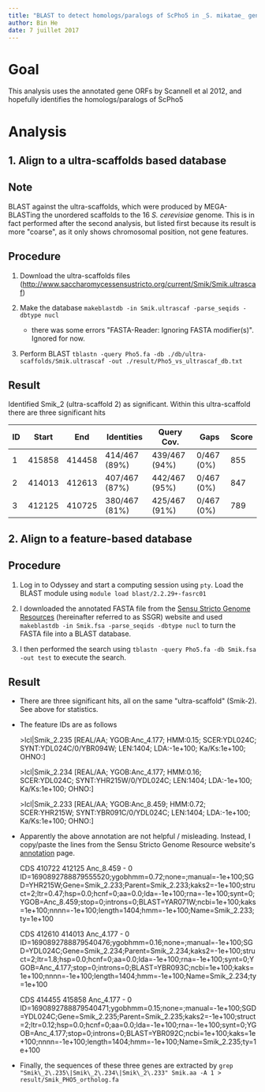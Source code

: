```yaml
---
title: "BLAST to detect homologs/paralogs of ScPho5 in _S. mikatae_ genome"
author: Bin He
date: 7 juillet 2017
---
```


# Goal

This analysis uses the annotated gene ORFs by Scannell et al 2012, and hopefully identifies the homologs/paralogs of ScPho5

# Analysis

## 1. Align to a ultra-scaffolds based database

## Note

BLAST against the ultra-scaffolds, which were produced by MEGA-BLASTing the unordered scaffolds to the 16 _S. cerevisiae_ genome. This is in fact performed after the second analysis, but listed first because its result is more "coarse", as it only shows chromosomal position, not gene features.

## Procedure

1. Download the ultra-scaffolds files (http://www.saccharomycessensustricto.org/current/Smik/Smik.ultrascaf)

1. Make the database `makeblastdb -in Smik.ultrascaf -parse_seqids -dbtype nucl`

    * there was some errors "FASTA-Reader: Ignoring FASTA modifier(s)". Ignored for now.

1. Perform BLAST `tblastn -query Pho5.fa -db ./db/ultra-scaffolds/Smik.ultrascaf -out ./result/Pho5_vs_ultrascaf_db.txt`

## Result

Identified Smik_2 (ultra-scaffold 2) as significant. Within this ultra-scaffold there are three significant hits

|ID | Start  |  End   | Identities    | Query Cov.    | Gaps       | Score |
|---|--------|--------|---------------|---------------|------------|-------| 
| 1 | 415858 | 414458 | 414/467 (89%) | 439/467 (94%) | 0/467 (0%) | 855   |
| 2 | 414013 | 412613 | 407/467 (87%) | 442/467 (95%) | 0/467 (0%) | 847   |
| 3 | 412125 | 410725 | 380/467 (81%) | 425/467 (91%) | 0/467 (0%) | 789   |

## 2. Align to a feature-based database

## Procedure

1. Log in to Odyssey and start a computing session using `pty`. Load the BLAST module using `module load blast/2.2.29+-fasrc01`

1. I downloaded the annotated FASTA file from the [Sensu Stricto Genome Resources](http://www.saccharomycessensustricto.org) (hereinafter referred to as SSGR) website and used `makeblastdb -in Smik.fsa -parse_seqids -dbtype nucl` to turn the FASTA file into a BLAST database.

1. I then performed the search using `tblastn -query Pho5.fa -db Smik.fsa -out test` to execute the search.

## Result

* There are three significant hits, all on the same "ultra-scaffold" (Smik-2). See above for statistics.

* The feature IDs are as follows

    \>lcl|Smik_2.235 [REAL/AA; YGOB:Anc_4.177; HMM:0.15; SCER:YDL024C; SYNT:YDL024C/0/YBR094W; LEN:1404; LDA:-1e+100; Ka/Ks:1e+100; OHNO:]

    \>lcl|Smik_2.234 [REAL/AA; YGOB:Anc_4.177; HMM:0.16; SCER:YDL024C; SYNT:YHR215W/0/YDL024C; LEN:1404; LDA:-1e+100; Ka/Ks:1e+100; OHNO:]

    \>lcl|Smik_2.233 [REAL/AA; YGOB:Anc_8.459; HMM:0.72; SCER:YHR215W; SYNT:YBR091C/0/YDL024C; LEN:1404; LDA:-1e+100; Ka/Ks:1e+100; OHNO:]

* Apparently the above annotation are not helpful / misleading. Instead, I copy/paste the lines from the Sensu Stricto Genome Resource website's [annotation](http://www.saccharomycessensustricto.org/current/Smik/Smik.gff) page.

    CDS	410722	412125	Anc_8.459	-	0	ID=1690892788879555520;ygobhmm=0.72;none=;manual=-1e+100;SGD=YHR215W;Gene=Smik_2.233;Parent=Smik_2.233;kaks2=-1e+100;struct=2;ltr=0.47;hsp=0.0;hcnf=0;aa=0.0;lda=-1e+100;rna=-1e+100;synt=0;YGOB=Anc_8.459;stop=0;introns=0;BLAST=YAR071W;ncbi=1e+100;kaks=1e+100;nnnn=-1e+100;length=1404;hmm=-1e+100;Name=Smik_2.233;ty=1e+100

    CDS	412610	414013	Anc_4.177	-	0	ID=1690892788879540476;ygobhmm=0.16;none=;manual=-1e+100;SGD=YDL024C;Gene=Smik_2.234;Parent=Smik_2.234;kaks2=-1e+100;struct=2;ltr=1.8;hsp=0.0;hcnf=0;aa=0.0;lda=-1e+100;rna=-1e+100;synt=0;YGOB=Anc_4.177;stop=0;introns=0;BLAST=YBR093C;ncbi=1e+100;kaks=1e+100;nnnn=-1e+100;length=1404;hmm=-1e+100;Name=Smik_2.234;ty=1e+100

    CDS	414455	415858	Anc_4.177	-	0	ID=1690892788879540471;ygobhmm=0.15;none=;manual=-1e+100;SGD=YDL024C;Gene=Smik_2.235;Parent=Smik_2.235;kaks2=-1e+100;struct=2;ltr=0.12;hsp=0.0;hcnf=0;aa=0.0;lda=-1e+100;rna=-1e+100;synt=0;YGOB=Anc_4.177;stop=0;introns=0;BLAST=YBR092C;ncbi=1e+100;kaks=1e+100;nnnn=-1e+100;length=1404;hmm=-1e+100;Name=Smik_2.235;ty=1e+100

* Finally, the sequences of these three genes are extracted by `grep "Smik\_2\.235\|Smik\_2\.234\|Smik\_2\.233" Smik.aa -A 1 > result/Smik_PHO5_ortholog.fa`
